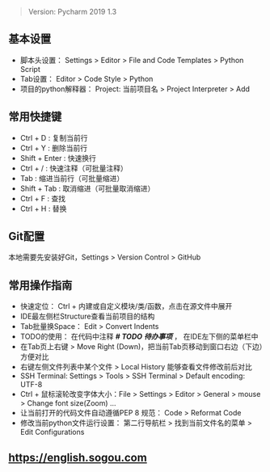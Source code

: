  > Version: Pycharm 2019 1.3  
 
 ## 基本设置
 
 - 脚本头设置： Settings > Editor > File and Code Templates > Python Script
 - Tab设置： Editor > Code Style > Python
 - 项目的python解释器： Project: 当前项目名 > Project Interpreter > Add
 
 ## 常用快捷键
 
 - Ctrl + D : 复制当前行
 - Ctrl + Y : 删除当前行
 - Shift + Enter : 快速换行
 - Ctrl + / : 快速注释（可批量注释）
 - Tab : 缩进当前行（可批量缩进）
 - Shift + Tab : 取消缩进（可批量取消缩进）
 - Ctrl + F : 查找
 - Ctrl + H : 替换
 
 ## Git配置
 
 本地需要先安装好Git，Settings > Version Control > GitHub
 
 ## 常用操作指南
 
 - 快速定位： Ctrl + 内建或自定义模块/类/函数，点击在源文件中展开
 - IDE最左侧栏Structure查看当前项目的结构
 - Tab批量换Space： Edit > Convert Indents
 - TODO的使用： 在代码中注释 ***# TODO 待办事项*** ， 在IDE左下侧的菜单栏中
 - 在Tab页上右键 > Move Right (Down)，把当前Tab页移动到窗口右边（下边）方便对比
 - 右键左侧文件列表中某个文件 > Local History 能够查看文件修改前后对比
 - SSH Terminal: Settings > Tools > SSH Terminal > Default encoding: UTF-8
 - Ctrl + 鼠标滚轮改变字体大小：File > Settings > Editor > General > mouse > Change font size(Zoom) ...
 - 让当前打开的代码文件自动遵循PEP 8 规范： Code > Reformat Code
 - 修改当前python文件运行设置： 第二行导航栏 > 找到当前文件名的菜单 > Edit Configurations
    
 
 ## https://english.sogou.com
 